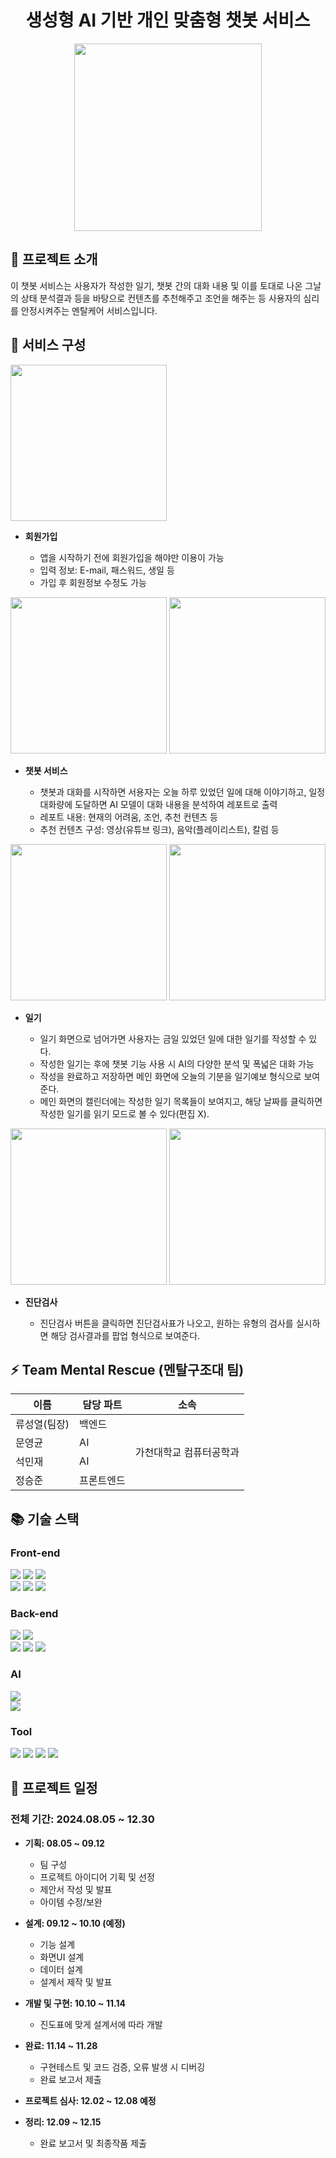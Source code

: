 <h1 align="center"> 
  생성형 AI 기반 개인 맞춤형 챗봇 서비스
</h1>

<p align="center">
  <img src="https://github.com/user-attachments/assets/5a1bd9d3-e96d-45c5-9f49-da4eddb04862" width="300" />
</p>

## 📌 프로젝트 소개
이 챗봇 서비스는 사용자가 작성한 일기, 챗봇 간의 대화 내용 및 이를 토대로 나온 그날의 상태 분석결과 등을 바탕으로 컨텐츠를 추천해주고 조언을 해주는 등 사용자의 심리를 안정시켜주는 멘탈케어 서비스입니다. 

## 📘 서비스 구성

<img src="https://github.com/user-attachments/assets/2b54b239-9b86-4aa5-8c32-109018b9080a" width="250"/>

- **회원가입**
  
  - 앱을 시작하기 전에 회원가입을 해야만 이용이 가능
  - 입력 정보: E-mail, 패스워드, 생일 등
  - 가입 후 회원정보 수정도 가능

<p>
  <img src="https://github.com/user-attachments/assets/901ac321-dbfc-48ee-8656-cdf1f7e23e34" width="250"/>
  <img src="https://github.com/user-attachments/assets/1872d1c5-7980-44fd-95a1-9ff03454b3a0" width="250"/>
</p>

- **챗봇 서비스**

  - 챗봇과 대화를 시작하면 서용자는 오늘 하루 있었던 일에 대해 이야기하고, 일정 대화량에 도달하면 AI 모델이 대화 내용을 분석하여 레포트로 출력
  - 레포트 내용: 현재의 어려움, 조언, 추천 컨텐츠 등
  - 추천 컨텐츠 구성: 영상(유튜브 링크), 음악(플레이리스트), 칼럼 등
 
<p>
  <img src="https://github.com/user-attachments/assets/b8176cb0-bb59-46ff-b75d-a5e0dc2fdf49" width="250"/>
  <img src="https://github.com/user-attachments/assets/5a1bd9d3-e96d-45c5-9f49-da4eddb04862" width="250"/>
</p>
   
- **일기**
  
  - 일기 화면으로 넘어가면 사용자는 금일 있었던 일에 대한 일기를 작성할 수 있다.
  - 작성한 일기는 후에 챗봇 기능 사용 시 AI의 다양한 분석 및 폭넓은 대화 가능
  - 작성을 완료하고 저장하면 메인 화면에 오늘의 기분을 일기예보 형식으로 보여준다.
  - 메인 화면의 캘린더에는 작성한 일기 목록들이 보여지고, 해당 날짜를 클릭하면 작성한 일기를 읽기 모드로 볼 수 있다(편집 X).   
 
<p>
  <img src="https://github.com/user-attachments/assets/719beed1-7718-450f-a81a-05688f19b28e" width="250"/>
  <img src="https://github.com/user-attachments/assets/d37bf774-25fe-4c4c-8a87-dc092f38ad4b" width="250"/>
</p>

- **진단검사**
  
  - 진단검사 버튼을 클릭하면 진단검사표가 나오고, 원하는 유형의 검사를 실시하면 해당 검사결과를 팝업 형식으로 보여준다.

## ⚡ Team Mental Rescue (멘탈구조대 팀)

<table style="border: 2px;">
  <thead>
    <tr>
      <th> 이름 </th>
      <th> 담당 파트 </th>
      <th> 소속 </th>
    </tr>
  </thead>
  <tbody>
    <tr>
      <td> 류성열(팀장) </td>
      <td> 백엔드 </td>
      <td rowspan="4"> 가천대학교 컴퓨터공학과 </td>
    </tr>
    <tr>
      <td> 문영균 </td>
      <td> AI </td>
    </tr>
    <tr>
      <td> 석민재 </td>
      <td> AI </td>
    </tr>
    <tr>
      <td> 정승준 </td>
      <td> 프론트엔드 </td>
    </tr>
  </tbody>  
</table>

## 📚 기술 스택

### Front-end 
<div> 
  <img src="https://img.shields.io/badge/html5-E34F26?style=for-the-badge&logo=html5&logoColor=white"> 
  <img src="https://img.shields.io/badge/css-1572B6?style=for-the-badge&logo=css3&logoColor=white"> 
  <img src="https://img.shields.io/badge/javascript-F7DF1E?style=for-the-badge&logo=javascript&logoColor=black"> 
  <br>
 
  <img src="https://img.shields.io/badge/node.js-339933?style=for-the-badge&logo=Node.js&logoColor=white">
  <img src="https://img.shields.io/badge/react-61DAFB?style=for-the-badge&logo=react&logoColor=black">
  <img src="https://img.shields.io/badge/react native-61DAFB?style=for-the-badge&logo=react&logoColor=black">
</div>  



### Back-end
<div>
  <img src="https://img.shields.io/badge/java-007396?style=for-the-badge&logo=java&logoColor=white">
  <img src="https://img.shields.io/badge/junit5-25A162?style=for-the-badge&logo=junit5&logoColor=white">
  <br>
  
  <img src="https://img.shields.io/badge/spring-6DB33F?style=for-the-badge&logo=spring&logoColor=white">
  <img src="https://img.shields.io/badge/spring boot-6DB33F?style=for-the-badge&logo=springboot&logoColor=white">
  <img src="https://img.shields.io/badge/spring security-6DB33F?style=for-the-badge&logo=springsecurity&logoColor=white">
</div>

### AI
<div>
  <img src="https://img.shields.io/badge/python-3776AB?style=for-the-badge&logo=python&logoColor=white"> <br>
  <img src="https://img.shields.io/badge/flask-000000?style=for-the-badge&logo=flask&logoColor=white">
</div>

### Tool
<div>
  <img src="https://img.shields.io/badge/github-181717?style=for-the-badge&logo=github&logoColor=white">
  <img src="https://img.shields.io/badge/notion-000000?style=for-the-badge&logo=notion&logoColor=white">
  <img src="https://img.shields.io/badge/discord-5865F2?style=for-the-badge&logo=discord&logoColor=white">
  <img src="https://img.shields.io/badge/figma-F24E1E?style=for-the-badge&logo=figma&logoColor=white">
</div>


## 📆 프로젝트 일정

### 전체 기간: 2024.08.05 ~ 12.30

- **기획: 08.05 ~ 09.12**
  
  - 팀 구성
  - 프로젝트 아이디어 기획 및 선정
  - 제안서 작성 및 발표
  - 아이템 수정/보완

- **설계: 09.12 ~ 10.10 (예정)**

  - 기능 설계
  - 화면UI 설계
  - 데이터 설계
  - 설계서 제작 및 발표

- **개발 및 구현: 10.10 ~ 11.14**

  - 진도표에 맞게 설계서에 따라 개발

- **완료: 11.14 ~ 11.28**

  - 구현테스트 및 코드 검증, 오류 발생 시 디버깅
  - 완료 보고서 제출

- **프로젝트 심사: 12.02 ~ 12.08 예정**

- **정리: 12.09 ~ 12.15**

  - 완료 보고서 및 최종작품 제출 
